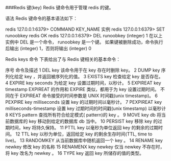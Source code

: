 ###Redis 键(key)
Redis 键命令用于管理 redis 的键。

语法
Redis 键命令的基本语法如下：

redis 127.0.0.1:6379> COMMAND KEY_NAME
实例
redis 127.0.0.1:6379> SET runoobkey redis
OK
redis 127.0.0.1:6379> DEL runoobkey
(integer) 1
在以上实例中 DEL 是一个命令， runoobkey 是一个键。 如果键被删除成功，命令执行后输出 (integer) 1，否则将输出 (integer) 0

Redis keys 命令
下表给出了与 Redis 键相关的基本命令：

序号	命令及描述
1	DEL key
该命令用于在 key 存在时删除 key。
2	DUMP key 
序列化给定 key ，并返回被序列化的值。
3	EXISTS key 
检查给定 key 是否存在。
4	EXPIRE key seconds
为给定 key 设置过期时间，以秒计。
5	EXPIREAT key timestamp 
EXPIREAT 的作用和 EXPIRE 类似，都用于为 key 设置过期时间。 不同在于 EXPIREAT 命令接受的时间参数是 UNIX 时间戳(unix timestamp)。
6	PEXPIRE key milliseconds 
设置 key 的过期时间以毫秒计。
7	PEXPIREAT key milliseconds-timestamp 
设置 key 过期时间的时间戳(unix timestamp) 以毫秒计
8	KEYS pattern 
查找所有符合给定模式( pattern)的 key 。
9	MOVE key db 
将当前数据库的 key 移动到给定的数据库 db 当中。
10	PERSIST key 
移除 key 的过期时间，key 将持久保持。
11	PTTL key 
以毫秒为单位返回 key 的剩余的过期时间。
12	TTL key 
以秒为单位，返回给定 key 的剩余生存时间(TTL, time to live)。
13	RANDOMKEY 
从当前数据库中随机返回一个 key 。
14	RENAME key newkey 
修改 key 的名称
15	RENAMENX key newkey 
仅当 newkey 不存在时，将 key 改名为 newkey 。
16	TYPE key 
返回 key 所储存的值的类型。